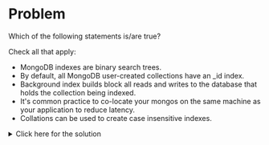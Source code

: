 # Problem
Which of the following statements is/are true?

Check all that apply:
 - MongoDB indexes are binary search trees.
 - By default, all MongoDB user-created collections have an _id index.
 - Background index builds block all reads and writes to the database that holds the collection being indexed.
 - It's common practice to co-locate your mongos on the same machine as your application to reduce latency.
 - Collations can be used to create case insensitive indexes.


<details>
  <summary>Click here for the solution</summary>
  - By default, all MongoDB user-created collections have an _id index.
  - It's common practice to co-locate your mongos on the same machine as your application to reduce latency.
  - Collations can be used to create case insensitive indexes.
</details>